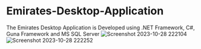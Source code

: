 # Emirates-Desktop-Application
The Emirates Desktop Application is Developed using .NET Framework, C#, Guna Framework and MS SQL Server
![Screenshot 2023-10-28 222104](https://github.com/Mufli-Codes/Emirates-Desktop-Application/assets/145528271/4da1ba82-76dc-472b-b811-6d45e8a4d1a9)
![Screenshot 2023-10-28 222252](https://github.com/Mufli-Codes/Emirates-Desktop-Application/assets/145528271/cea2cdbf-70fb-4743-9938-7ae09e747496)
